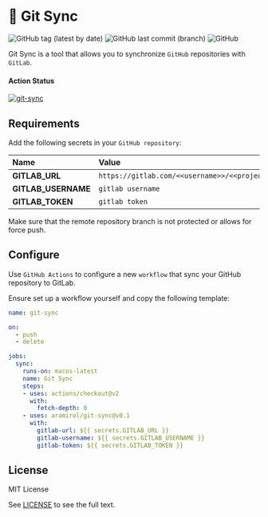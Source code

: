 # :leaves: Git Sync

![GitHub tag (latest by date)](https://img.shields.io/github/v/tag/aramirol/git-sync?logo=github)
![GitHub last commit (branch)](https://img.shields.io/github/last-commit/aramirol/git-sync/main)
![GitHub](https://img.shields.io/github/license/aramirol/git-sync)

Git Sync is a tool that allows you to synchronize `GitHub` repositories with `GitLab`.

#### Action Status
 [![git-sync](https://github.com/aramirol/git-sync/actions/workflows/main.yml/badge.svg)](https://github.com/aramirol/git-sync/actions/workflows/main.yml)

## Requirements

Add the following secrets in your `GitHub repository`:

| Name  | Value  |
|:----------|:----------|
| **GITLAB_URL**  | `https://gitlab.com/<<username>>/<<project>>`  |
| **GITLAB_USERNAME**    | `gitlab username`    |
| **GITLAB_TOKEN**   | `gitlab token`    |

Make sure that the remote repository branch is not protected or allows for force push.

## Configure

Use `GitHub Actions` to configure a new `workflow` that sync your GitHub repository to GitLab.

Ensure set up a workflow yourself and copy the following template:

```yml
name: git-sync

on: 
  - push
  - delete

jobs:
  sync:
    runs-on: macos-latest
    name: Git Sync
    steps:
    - uses: actions/checkout@v2
      with:
        fetch-depth: 0
    - uses: aramirol/git-sync@v0.1
      with:
        gitlab-url: ${{ secrets.GITLAB_URL }}
        gitlab-username: ${{ secrets.GITLAB_USERNAME }}
        gitlab-token: ${{ secrets.GITLAB_TOKEN }}

```

## License

MIT License

See [LICENSE](https://github.com/aramirol/git-sync/blob/main/LICENSE) to see the full text.
